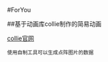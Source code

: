 #ForYou

##基于动画库collie制作的简易动画

[collie官网](http://http://jindo.dev.naver.com/collie/)

    使用自制工具可以生成点阵图片的数据